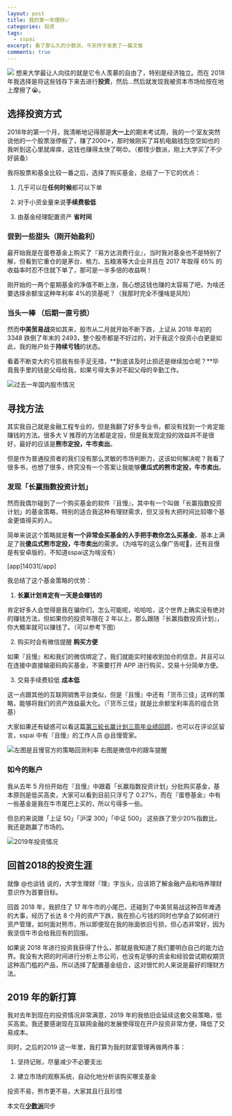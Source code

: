 ```yaml
---
layout: post
title: 我的第一年理财📈
categories: 投资
tags:
  - sspai
excerpt: 看了那么久的少数派，今天终于发表了一篇文章
comments: true
---
```


![](https://images.unsplash.com/photo-1545647274-96644da34363?ixlib=rb-1.2.1&ixid=eyJhcHBfaWQiOjEyMDd9&auto=format&fit=crop&w=1903&q=80)
想来大学最让人向往的就是它令人羡慕的自由了，特别是经济独立。而在 2018 年我选择是将这些钱存下来去进行**投资**，然后...然后就发现我被资本市场给按在地上摩擦了😭。

## 选择投资方式

2018年的第一个月，我清晰地记得那是**大一上**的期末考试周，我的一个室友突然说他的一个股票涨停板了，赚了2000+，那时候刚买了耳机电脑钱包空空如也的我听到这心里就痒痒，这钱也赚得太快了啊😍。（都怪少数派，刚上大学买了不少好装备）

我将股票和基金比较一番之后，选择了购买基金，总结了一下它的优点：

1.  几乎可以在**任何时候**都可以下单

2. 对于小资金量来说**手续费极低**

3. 由基金经理配置资产 **省时间**

### 尝到一些甜头（刚开始盈利）

最开始我是在蛋卷基金上购买了『易方达消费行业』，当时我对基金也不是特别了解，但看到它重仓的是茅台、格力、五粮液等大企业并且在 2017 年取得 65% 的收益率时忍不住就下单了，那可是一半多倍的收益啊！

刚开始的一两个星期基金的净值不断上涨，我心想这钱也赚的太容易了吧，为啥还要选择余额宝这种年利率 4%的货基呢？（我那时完全不懂啥是风险）

### 当头一棒 （后期一直亏损）

然而**中美贸易战**突如其来，股市从二月就开始不断下跌，上证从 2018 年初的 3348 跌倒了年末的 2493，整个股市都是不好过的，对于我这个投资小白更是如此，我的账户处于**持续亏钱**的状态。

看着不断变大的亏损我有些手足无措，**到底该及时止损还是继续加仓呢？**毕竟我手里的钱是父母给我，如果亏得太多对不起父母的辛勤工作。

![过去一年国内股市情况](https://i.loli.net/2019/02/03/5c56ad480f918.png)

## 寻找方法

其实我自己就是金融工程专业的，但是我翻了好多专业书，都没有找到一个肯定能赚钱的方法。很多大 V 推荐的方法都是定投，但是我发现定投的效益并不是很好，最好的应该是**熊市定投，牛市卖出**。

但是作为普通投资者的我们没有那么灵敏的市场判断力，这该如何解决呢？我看了很多书，也想了很多，终究没有一个答案让我能够**傻瓜式的熊市定投，牛市卖出**。

### 发现「长赢指数投资计划」

然而我偶尔碰到了一个购买基金的软件『且慢』，其中有一个叫做「长赢指数投资计划」的基金策略，特别的适合我这种有理财需求，但又没有大把时间比较哪个基金更值得买的人。

简单来说这个策略就是**有一个非常会买基金的人手把手教你怎么买基金**，基本上满足了我**傻瓜式熊市定投，牛市卖出**的需求。（为啥写的这么像广告呢🤦‍，还有且慢是有安卓版的，不知道sspai这为啥没有）

[app]14031[/app]

我总结了这个基金策略的优势：

1. **长赢计划肯定有一天是会赚钱的**

肯定好多人会觉得是我在骗你们，怎么可能呢，哈哈哈，这个世界上确实没有绝对的赚钱方法，但如果你的投资年限在 2 年以上，那么跟随『长赢指数投资计划』，你大概率就可以赚钱了。（可以参考下图）

2. 购买时会有微信提醒 **购买方便**

如果『且慢』和和我们的微信绑定了，我们就能实时接收到加仓的信息，并且可以在连接中直接输密码购买基金，不需要打开 APP 进行购买，交易十分简单方便。

3. 交易手续费较低 **成本低**

这一点跟其他的互联网销售平台类似，但是『且慢』中还有「货币三佳」这样的策略，能够将我们的资产效益最大化。（「货币三佳」就是比余额宝利率高的组合货基）

大家如果还有疑惑可以看这篇[第三轮长赢计划三周年业绩回顾](https://mp.weixin.qq.com/s?__biz=MzIxOTYxNTY4MQ==&mid=2247488857&idx=1&sn=37b20f9692b58082460126df8889d1db&chksm=97d9cdf7a0ae44e1b5c8f6312fee189a8f1ed509222222aeb187e10a77d4a7cc62b2bb5f4d41#rd)，也可以在评论区留言，sspai 中有『且慢』的工作人员 @且慢管家。

![左图是且慢官方的策略回测利率 右图是微信中的跟车提醒](https://i.loli.net/2019/02/03/5c56d78fc7f1e.png)

### 如今的账户

我从去年 5 月份开始在『且慢』中跟着「长赢指数投资计划」分批购买基金，基本原则是低买高卖，大家可以看到目前只浮亏了 0.27%，而在『蛋卷基金』中有一些基金是我在牛市尾巴上买的，所以亏得多一些。

但总的来说跟「上证 50」「沪深 300」「中证 500」 这些跌了至少20%指数比，我还是跑赢了市场的。

![2019年投资情况](https://i.loli.net/2019/02/03/5c569a5495e26.png)

## 回首2018的投资生涯

就像 @也谈钱 说的，大学生理财『理』字当头，应该把了解金融产品和培养理财意识作为首要目标。

回首 2018 年，我抓住了 17 年牛市的小尾巴，还碰到了中美贸易战这种百年难遇的大事，经历了长达 8 个月的资产下跌，我在担心亏钱的同时也学会了如何进行资产管理，如何面对熊市，所以即便现在我的账面依旧亏损，但心态非常好，因为我坚信牛市会给我应有的回报。  

如果说 2018 年进行投资我获得了什么，那就是我知道了我们要明白自己的能力边界。我没有大把的时间进行分析上市公司，也没有足够的资金和经验尝试期权期货这种高门槛的产品，所以选择了配置基金组合，这对很忙的人来说是最好的理财方法。

## 2019 年的新打算

我对去年到现在的投资情况非常满意，2019 年的我依旧会延续这套交易策略，低买高卖。我还要感谢现在互联网金融的发展使得现在开户投资非常方便，降低了交易成本。

同时，之后的2019 这一年里，我打算为我的财富管理再做两件事：

  1. 坚持记账，尽量减少不必要支出

  2. 建立市场的观察系统，自动化地分析该购买哪支基金

投资不易，熊市更不易，大家其且行且珍惜

本文在[**少数派**](https://sspai.com/write?article_id=52808)同步
